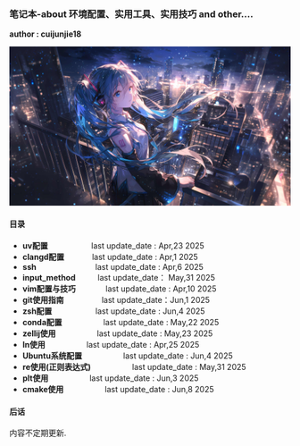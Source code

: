### 笔记本-about 环境配置、实用工具、实用技巧 and other....

**author : cuijunjie18**

![初音未来](background/blue_girl.png)

#### 目录

- **uv配置**        &emsp;&emsp;&emsp;&emsp;&emsp;    last update_date : Apr,23 2025
- **clangd配置**    &emsp;&emsp;&emsp;    last update_date : Apr,1 2025
- **ssh**            &emsp;&emsp;&emsp;&emsp;&emsp;&emsp;&emsp;   last update_date : Apr,6 2025
- **input_method**  &emsp; &emsp; last update_date： May,31 2025
- **vim配置与技巧**   &emsp;&emsp; &emsp;     last update_date : Apr,10 2025
- **git使用指南** &emsp;&emsp; &emsp;&emsp; last update_date：Jun,1 2025
- **zsh配置**     &emsp;&emsp;&emsp;&emsp;&emsp; last update_date : Jun,4 2025
- **conda配置** &emsp;&emsp;&emsp;&emsp;&emsp;last update_date : May,22 2025
- **zellij使用** &emsp;&emsp;&emsp;&emsp;&emsp;last update_date : May,23 2025
- **ln使用** &emsp;&emsp;&emsp;&emsp;&emsp;last update_date : Apr,25 2025
- **Ubuntu系统配置** &emsp;&emsp;&emsp;&emsp;&emsp;last update_date : Jun,4 2025
- **re使用(正则表达式)** &emsp;&emsp;&emsp;&emsp;&emsp;last update_date : May,31 2025
- **plt使用** &emsp;&emsp;&emsp;&emsp;&emsp;last update_date : Jun,3 2025
- **cmake使用**  &emsp;&emsp;&emsp;&emsp;&emsp;last update_date : Jun,8 2025

#### 后话

内容不定期更新.